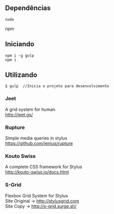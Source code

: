 ## Dependências
	node
  npm

## Iniciando
	npm i -g gulp
	npm i

## Utilizando
	$ gulp  //Inicia o projeto para desenvolvimento


### Jeet
  A grid system for human  
  http://jeet.gs/
   
### Rupture
  Simple media queries in stylus  
  https://github.com/jenius/rupture
  
### Kouto Swiss
  A complete CSS framework for Stylus  
  http://kouto-swiss.io/docs.html

### S-Grid
  Flexbox Grid System for Stylus  	
  Site Original -> http://stylusgrid.com  	
  Site Copy     -> http://s-grid.surge.sh/  
